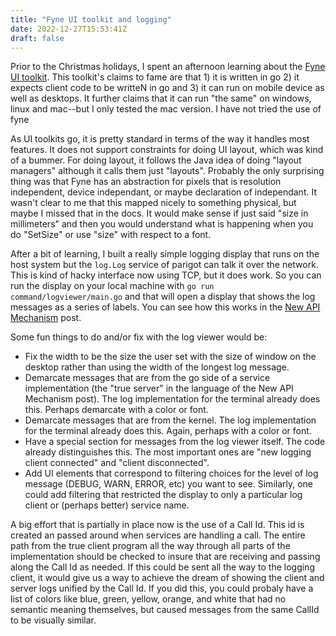 ```yaml
---
title: "Fyne UI toolkit and logging"
date: 2022-12-27T15:53:41Z
draft: false
---
```


Prior to the Christmas holidays, I spent an afternoon learning about the [Fyne
UI toolkit](http://fyne.io). This toolkit's claims to fame are that 1) it is
written in go 2) it expects client code to be writteN in go and 3) it can run
on mobile device as well as desktops. It further claims that it can run "the
same" on windows, linux and mac--but I only tested the mac version. I have not
tried the use of fyne

As UI toolkits go, it is pretty standard in terms of the way it handles most
features. It does not support constraints for doing UI layout, which was kind
of a bummer. For doing layout, it follows the Java idea of doing "layout
managers" although it calls them just "layouts".  Probably the only surprising thing
was that Fyne has an abstraction for pixels that is resolution independent, device
independant, or maybe declaration of independant. It wasn't clear to me that this
mapped nicely to something physical, but maybe I missed that in the docs.  It would
make sense if just said "size in millimeters" and then you would understand what is
happening when you do "SetSize" or use "size" with respect to a font.

After a bit of learning, I built a really simple logging display that runs on the
host system but the `log.Log` service of parigot can talk it over the network.  This
is kind of hacky interface now using TCP, but it does work.  So you can run the
display on your local machine with `go run command/logviewer/main.go` and that will
open a display that shows the log messages as a series of labels.  You can see how
this works in the [New API Mechanism](new_api_interface) post.  

Some fun things to do and/or fix with the log viewer would be:

* Fix the width to be the size the user set with the size of window on the desktop
    rather than using the width of the longest log message.
* Demarcate messages that are from the go side of a service implementation (the 
    "true server" in the language of the New API Mechanism post).  The 
    log implementation for the terminal already does this. Perhaps demarcate with a 
    color or font.
* Demarcate messages that are from the kernel.  The log implementation
    for the terminal already does this. Again, perhaps with a color or font.
* Have a special section for messages from the log viewer itself.  The code already
    distinguishes this.  The most important ones are "new logging client connected"
    and "client disconnected".
* Add UI elements that correspond to filtering choices for the level of log message 
    (DEBUG, WARN, ERROR, etc) you want to see.  Similarly, one could add filtering
    that restricted the display to only a particular log client or (perhaps better)
    service name.

A big effort that is partially in place now is the use of a Call Id.  This id is created
an passed around when services are handling a call.  The entire path from the true
client program all the way through all parts of the implementation should be checked
to insure that are receiving and passing along the Call Id as needed.  If this could
be sent all the way to the logging client, it would give us a way to achieve the dream
of showing the client and server logs unified by the Call Id.  If you did this, you
could probaly have a list of colors like blue, green, yellow, orange, and white that
had no semantic meaning themselves, but caused messages from the same CallId to be
visually similar.

